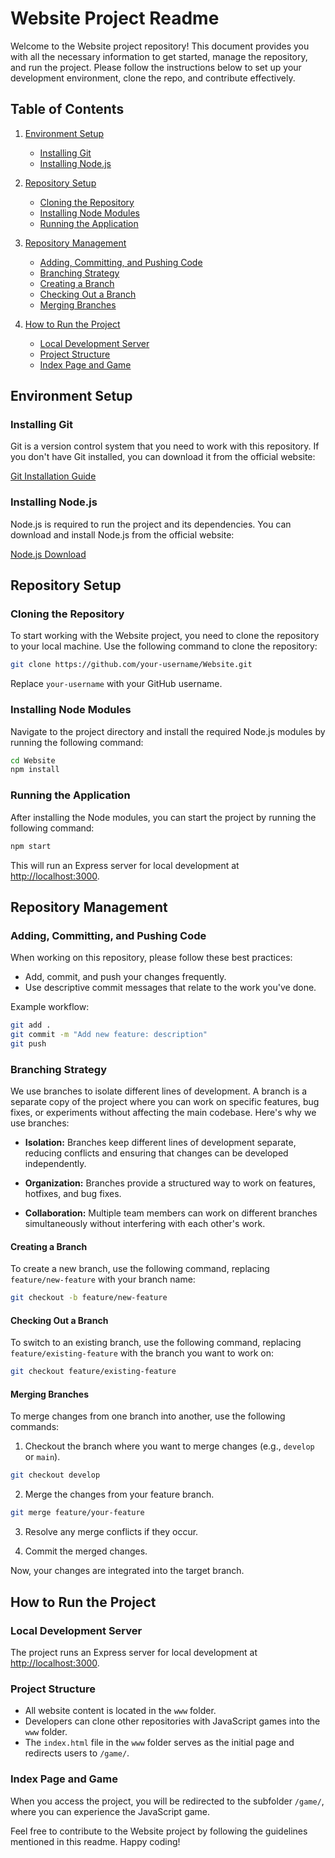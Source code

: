 # Website Project Readme

Welcome to the Website project repository! This document provides you with all the necessary information to get started, manage the repository, and run the project. Please follow the instructions below to set up your development environment, clone the repo, and contribute effectively.

## Table of Contents

1. [Environment Setup](#environment-setup)
   - [Installing Git](#installing-git)
   - [Installing Node.js](#installing-nodejs)
   
2. [Repository Setup](#repository-setup)
   - [Cloning the Repository](#cloning-the-repo)
   - [Installing Node Modules](#installing-node-modules)
   - [Running the Application](#running-the-app)
   
3. [Repository Management](#repository-management)
   - [Adding, Committing, and Pushing Code](#adding-committing-and-pushing-code)
   - [Branching Strategy](#branching-strategy)
   - [Creating a Branch](#creating-a-branch)
   - [Checking Out a Branch](#checking-out-a-branch)
   - [Merging Branches](#merging-branches)

4. [How to Run the Project](#how-to-run-the-project)
   - [Local Development Server](#local-development-server)
   - [Project Structure](#project-structure)
   - [Index Page and Game](#index-page-and-game)

## Environment Setup

### Installing Git

Git is a version control system that you need to work with this repository. If you don't have Git installed, you can download it from the official website:

[Git Installation Guide](https://git-scm.com/book/en/v2/Getting-Started-Installing-Git)

### Installing Node.js

Node.js is required to run the project and its dependencies. You can download and install Node.js from the official website:

[Node.js Download](https://nodejs.org/)

## Repository Setup

### Cloning the Repository

To start working with the Website project, you need to clone the repository to your local machine. Use the following command to clone the repository:

```bash
git clone https://github.com/your-username/Website.git
```

Replace `your-username` with your GitHub username.

### Installing Node Modules

Navigate to the project directory and install the required Node.js modules by running the following command:

```bash
cd Website
npm install
```

### Running the Application

After installing the Node modules, you can start the project by running the following command:

```bash
npm start
```

This will run an Express server for local development at [http://localhost:3000](http://localhost:3000).

## Repository Management

### Adding, Committing, and Pushing Code

When working on this repository, please follow these best practices:

- Add, commit, and push your changes frequently.
- Use descriptive commit messages that relate to the work you've done.

Example workflow:

```bash
git add .
git commit -m "Add new feature: description"
git push
```

### Branching Strategy

We use branches to isolate different lines of development. A branch is a separate copy of the project where you can work on specific features, bug fixes, or experiments without affecting the main codebase. Here's why we use branches:

- **Isolation:** Branches keep different lines of development separate, reducing conflicts and ensuring that changes can be developed independently.

- **Organization:** Branches provide a structured way to work on features, hotfixes, and bug fixes.

- **Collaboration:** Multiple team members can work on different branches simultaneously without interfering with each other's work.

#### Creating a Branch

To create a new branch, use the following command, replacing `feature/new-feature` with your branch name:

```bash
git checkout -b feature/new-feature
```

#### Checking Out a Branch

To switch to an existing branch, use the following command, replacing `feature/existing-feature` with the branch you want to work on:

```bash
git checkout feature/existing-feature
```

#### Merging Branches

To merge changes from one branch into another, use the following commands:

1. Checkout the branch where you want to merge changes (e.g., `develop` or `main`).

```bash
git checkout develop
```

2. Merge the changes from your feature branch.

```bash
git merge feature/your-feature
```

3. Resolve any merge conflicts if they occur.

4. Commit the merged changes.

Now, your changes are integrated into the target branch.

## How to Run the Project

### Local Development Server

The project runs an Express server for local development at [http://localhost:3000](http://localhost:3000).

### Project Structure

- All website content is located in the `www` folder.
- Developers can clone other repositories with JavaScript games into the `www` folder.
- The `index.html` file in the `www` folder serves as the initial page and redirects users to `/game/`.

### Index Page and Game

When you access the project, you will be redirected to the subfolder `/game/`, where you can experience the JavaScript game.

Feel free to contribute to the Website project by following the guidelines mentioned in this readme. Happy coding!
